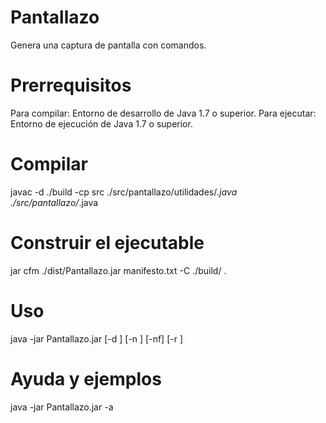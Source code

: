 # Pantallazo
Genera una captura de pantalla con comandos.

# Prerrequisitos
Para compilar: Entorno de desarrollo de Java 1.7 o superior.
Para ejecutar: Entorno de ejecución de Java  1.7 o superior.

# Compilar

javac -d ./build -cp src ./src/pantallazo/utilidades/*.java ./src/pantallazo/*.java

# Construir el ejecutable

jar cfm ./dist/Pantallazo.jar manifesto.txt -C ./build/ .

# Uso

 java -jar Pantallazo.jar [-d <ruta>] [-n <nombre>]  [-nf] [-r <retardo>]

 # Ayuda y ejemplos

java -jar Pantallazo.jar -a

